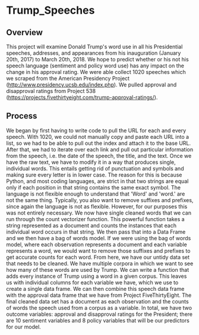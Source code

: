 # Trump_Speeches

## Overview
This project will examine Donald Trump's word use in all his Presidential speeches, addresses, and appearances from his inauguration (January 20th, 2017) to March 20th, 2018. We hope to predict whether or his not his speech language (sentiment and policy word use) has any impact on the change in his approval rating. We were able collect 1020 speeches which we scraped from the American Presidency Project (http://www.presidency.ucsb.edu/index.php). We pulled approval and disapproval ratings from Project 538 (https://projects.fivethirtyeight.com/trump-approval-ratings/). 

## Process
We began by first having to write code to pull the URL for each and every speech. With 1020, we could not manually copy and paste each URL into a list, so we had to be able to pull out the index and attach it to the base URL. After that, we had to iterate over each link and pull out particular information from the speech, i.e. the date of the speech, the title, and the text. Once we have the raw text, we have to modify it in a way that produces single, individual words. This entails getting rid of punctuation and symbols and making sure every letter is in lower case. The reason for this is because Python, and most coding languages, are strict in that two strings are equal only if each position in that string contains the same exact symbol. The language is not flexible enough to understand that 'Word' and 'word.' are not the same thing. Typically, you also want to remove suffixes and prefixes, since again the language is not as flexible. However, for our purposes this was not entirely necessary. We now have single cleaned words that we can run through the count vectorizer function. This powerful function takes a string represented as a document and counts the instances that each individual word occurs in that string. We then pass that into a Data Frame and we then have a bag of words model. If we were using the bag of words model, where each observation represents a document and each variable represents a word, we would want to remove those suffixes and prefixes to get accurate counts for each word. 
From here, we have our untidy data set that needs to be cleaned. We have multiple corpora in which we want to see how many of these words are used by Trump. We can write a function that adds every instance of Trump using a word in a given corpus. This leaves us with individual columns for each variable we have, which we use to create a single data frame. We can then combine this speech data frame with the approval data frame that we have from Project FiveThirtyEight. The final cleaned data set has a document as each observation and the counts of words the speech used from a corpus as a variable. In total, we have two outcome variables: approval and disapproval ratings for the President; there are 10 sentiment variables and 8 policy variables that will be our predictors for our model.  

